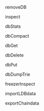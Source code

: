 removeDB

inspect

dbStats

dbCompact

dbGet

dbDelete

dbPut

dbDumpTrie

freezerInspect

importLDBdata

exportChaindata



